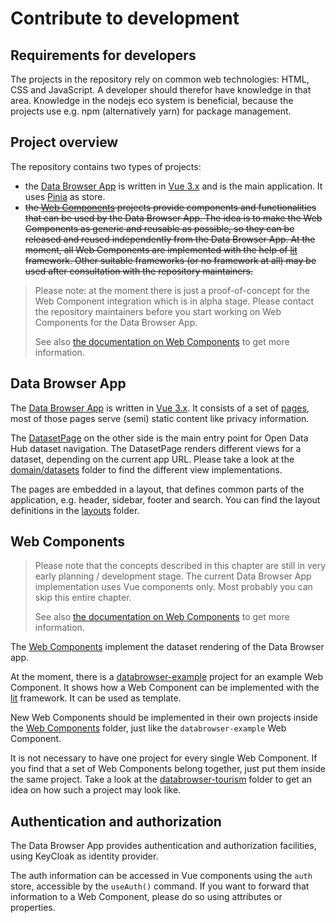 # Contribute to development

## Requirements for developers

The projects in the repository rely on common web technologies: HTML, CSS and JavaScript. A developer should therefor have knowledge in that area. Knowledge in the nodejs eco system is beneficial, because the projects use e.g. npm (alternatively yarn) for package management.

## Project overview

The repository contains two types of projects:

- the [Data Browser App](../databrowser) is written in [Vue 3.x](https://vuejs.org/) and is the main application. It uses [Pinia](https://pinia.vuejs.org/) as store.
- ~~the [Web Components](../web-components) projects provide components and functionalities that can be used by the Data Browser App. The idea is to make the Web Components as generic and reusable as possible, so they can be released and reused independently from the Data Browser App. At the moment, all Web Components are implemented with the help of [lit](https://lit.dev/) framework. Other suitable frameworks (or no framework at all) may be used after consultation with the repository maintainers.~~

> Please note: at the moment there is just a proof-of-concept for the Web Component integration which is in alpha stage. Please contact the repository maintainers before you start working on Web Components for the Data Browser App.
>
> See also [the documentation on Web Components](./developers/web-components.md) to get more information.

## Data Browser App

The [Data Browser App](../databrowser) is written in [Vue 3.x](https://vuejs.org/). It consists of a set of [pages](../databrowser/pages), most of those pages serve (semi) static content like privacy information. 

The [DatasetPage](../databrowser/src/pages/DatasetPage.vue) on the other side is the main entry point for Open Data Hub dataset navigation. The DatasetPage renders different views for a dataset, depending on the current app URL. Please take a look at the [domain/datasets](../databrowser/src/domain/datasets/) folder to find the different view implementations.

The pages are embedded in a layout, that defines common parts of the application, e.g. header, sidebar, footer and search. You can find the layout definitions in the [layouts](../databrowser/src/layouts) folder.

## Web Components

> Please note that the concepts described in this chapter are still in very early planning / development stage. The current Data Browser App implementation uses Vue components only. Most probably you can skip this entire chapter.
>
> See also [the documentation on Web Components](./developers/web-components.md) to get more information.

The [Web Components](../web-components) implement the dataset rendering of the Data Browser app.

At the moment, there is a [databrowser-example](../web-components/databrowser-example) project for an example Web Component. It shows how a Web Component can be implemented with the [lit](https://lit.dev/) framework. It can be used as template.

New Web Components should be implemented in their own projects inside the [Web Components](../web-components) folder, just like the `databrowser-example` Web Component.

It is not necessary to have one project for every single Web Component. If you find that a set of Web Components belong together, just put them inside the same project. Take a look at the [databrowser-tourism](../web-components/databrowser-tourism) folder to get an idea on how such a project may look like.

## Authentication and authorization

The Data Browser App provides authentication and authorization facilities, using KeyCloak as identity provider.

The auth information can be accessed in Vue components using the `auth` store, accessible by the `useAuth()` command. If you want to forward that information to a Web Component, please do so using attributes or properties.
